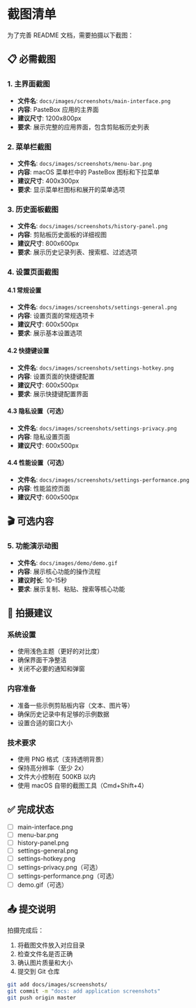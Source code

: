 # 截图清单

为了完善 README 文档，需要拍摄以下截图：

## 📋 必需截图

### 1. 主界面截图
- **文件名**: `docs/images/screenshots/main-interface.png`
- **内容**: PasteBox 应用的主界面
- **建议尺寸**: 1200x800px
- **要求**: 展示完整的应用界面，包含剪贴板历史列表

### 2. 菜单栏截图
- **文件名**: `docs/images/screenshots/menu-bar.png`
- **内容**: macOS 菜单栏中的 PasteBox 图标和下拉菜单
- **建议尺寸**: 400x300px
- **要求**: 显示菜单栏图标和展开的菜单选项

### 3. 历史面板截图
- **文件名**: `docs/images/screenshots/history-panel.png`
- **内容**: 剪贴板历史面板的详细视图
- **建议尺寸**: 800x600px
- **要求**: 展示历史记录列表、搜索框、过滤选项

### 4. 设置页面截图

#### 4.1 常规设置
- **文件名**: `docs/images/screenshots/settings-general.png`
- **内容**: 设置页面的常规选项卡
- **建议尺寸**: 600x500px
- **要求**: 展示基本设置选项

#### 4.2 快捷键设置
- **文件名**: `docs/images/screenshots/settings-hotkey.png`
- **内容**: 设置页面的快捷键配置
- **建议尺寸**: 600x500px
- **要求**: 展示快捷键配置界面

#### 4.3 隐私设置（可选）
- **文件名**: `docs/images/screenshots/settings-privacy.png`
- **内容**: 隐私设置页面
- **建议尺寸**: 600x500px

#### 4.4 性能设置（可选）
- **文件名**: `docs/images/screenshots/settings-performance.png`
- **内容**: 性能监控页面
- **建议尺寸**: 600x500px

## 🎬 可选内容

### 5. 功能演示动图
- **文件名**: `docs/images/demo/demo.gif`
- **内容**: 展示核心功能的操作流程
- **建议时长**: 10-15秒
- **要求**: 展示复制、粘贴、搜索等核心功能

## 📝 拍摄建议

### 系统设置
- 使用浅色主题（更好的对比度）
- 确保界面干净整洁
- 关闭不必要的通知和弹窗

### 内容准备
- 准备一些示例剪贴板内容（文本、图片等）
- 确保历史记录中有足够的示例数据
- 设置合适的窗口大小

### 技术要求
- 使用 PNG 格式（支持透明背景）
- 保持高分辨率（至少 2x）
- 文件大小控制在 500KB 以内
- 使用 macOS 自带的截图工具（Cmd+Shift+4）

## ✅ 完成状态

- [ ] main-interface.png
- [ ] menu-bar.png
- [ ] history-panel.png
- [ ] settings-general.png
- [ ] settings-hotkey.png
- [ ] settings-privacy.png（可选）
- [ ] settings-performance.png（可选）
- [ ] demo.gif（可选）

## 📤 提交说明

拍摄完成后：
1. 将截图文件放入对应目录
2. 检查文件名是否正确
3. 确认图片质量和大小
4. 提交到 Git 仓库

```bash
git add docs/images/screenshots/
git commit -m "docs: add application screenshots"
git push origin master
```
